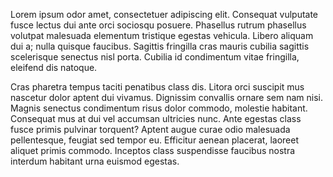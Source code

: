 Lorem ipsum odor amet, consectetuer adipiscing elit. Consequat vulputate fusce lectus dui ante orci sociosqu posuere. Phasellus rutrum phasellus volutpat malesuada elementum tristique egestas vehicula. Libero aliquam dui a; nulla quisque faucibus. Sagittis fringilla cras mauris cubilia sagittis scelerisque senectus nisl porta. Cubilia id condimentum vitae fringilla, eleifend dis natoque.



Cras pharetra tempus taciti penatibus class dis. Litora orci suscipit mus nascetur dolor aptent dui vivamus. Dignissim convallis ornare sem nam nisi. Magnis senectus condimentum risus dolor commodo, molestie habitant. Consequat mus at dui vel accumsan ultricies nunc. Ante egestas class fusce primis pulvinar torquent? Aptent augue curae odio malesuada pellentesque, feugiat sed tempor eu. Efficitur aenean placerat, laoreet aliquet primis commodo. Inceptos class suspendisse faucibus nostra interdum habitant urna euismod egestas.
